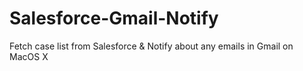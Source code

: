 # Salesforce-Gmail-Notify
Fetch case list from Salesforce &amp; Notify about any emails in Gmail on MacOS X
